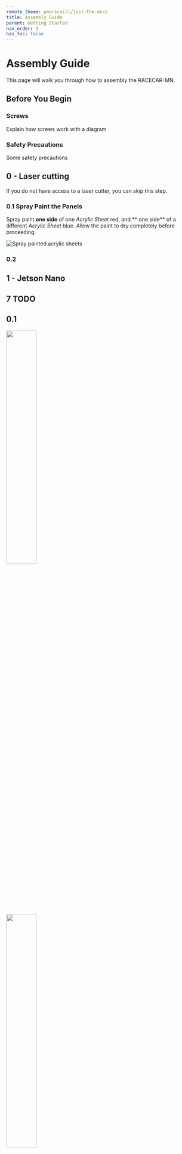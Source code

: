```yaml
---
remote_theme: pmarsceill/just-the-docs
title: Assembly Guide
parent: Getting Started
nav_order: 3
has_toc: false
---
```


# Assembly Guide
This page will walk you through how to assembly the RACECAR-MN. 

## Before You Begin
### Screws 
Explain how screws work with a diagram

### Safety Precautions
Some safety precautions

## 0 - Laser cutting
If you do not have access to a laser cutter, you can skip this step.

### 0.1 Spray Paint the Panels
Spray paint **one side** of one *Acrylic Sheet* red, and ** one side** of a different *Acrylic Sheet* blue.  Allow the paint to dry completely before proceeding.

![Spray painted acrylic sheets](https://github.com/MatthewCalligaro/RacecarWebsite/blob/master/assets/img/assemblySteps/0-1.jpg)

### 0.2


## 1 - Jetson Nano






## 7 TODO

## 0.1

<div class="row">
  <div class="column">
    <img src="https://raw.githubusercontent.com/MatthewCalligaro/RacecarWebsite/master/assets/img/assemblySteps/CAD/7-1.png" width="40%" height="40%">
  </div>
  <div class="column">
    <img src="https://raw.githubusercontent.com/MatthewCalligaro/RacecarWebsite/master/assets/img/extra/7-1.jpg" width="40%" height="40%">
  </div>
</div>

<img src="https://raw.githubusercontent.com/MatthewCalligaro/RacecarWebsite/master/assets/img/assemblySteps/CAD/7-1.png" width="40%" height="40%">

<img src="https://raw.githubusercontent.com/MatthewCalligaro/RacecarWebsite/master/assets/img/extra/7-1.jpg" width="40%" height="40%">

## 0.2

<img src= "https://raw.githubusercontent.com/MatthewCalligaro/RacecarWebsite/master/assets/img/assemblySteps/CAD/7-2_Ortho.png" width="50%" height="50%">

<img src="https://raw.githubusercontent.com/MatthewCalligaro/RacecarWebsite/master/assets/img/extra/7-2.jpg" width="50%" height="50%">


## 0.3 

<img src= "https://raw.githubusercontent.com/MatthewCalligaro/RacecarWebsite/master/assets/img/assemblySteps/CAD/7-3.png" width="50%" height="50%">

<img src="https://raw.githubusercontent.com/MatthewCalligaro/RacecarWebsite/master/assets/img/extra/7-3.jpg" width="50%" height="50%">


